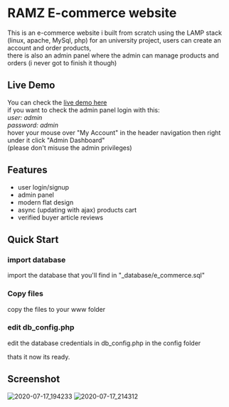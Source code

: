 # RAMZ E-commerce website

This is an e-commerce website i built from scratch using the LAMP stack (linux, apache, MySql, php) for an university project, users can create an account and order products,  
there is also an admin panel where the admin can manage products and orders (i never got to finish it though)

## Live Demo

You can check the [live demo here](http://rh-works.rf.gd/E-commerce/)  
if you want to check the admin panel login with this:  
*user: admin*  
*password: admin*  
hover your mouse over "My Account" in the header navigation then right under it click "Admin Dashboard"  
(please don't misuse the admin privileges)  

## Features

* user login/signup
* admin panel
* modern flat design
* async (updating with ajax) products cart
* verified buyer article reviews

## Quick Start

### import database
import the database that you'll find in "_database/e_commerce.sql"

### Copy files
copy the files to your www folder

### edit db_config.php
edit the database credentials in db_config.php in the config folder  

thats it now its ready.

## Screenshot
![2020-07-17_194233](https://user-images.githubusercontent.com/46753769/87829339-cb41ba80-c876-11ea-8bff-f857b7f1db66.jpg)
![2020-07-17_214312](https://user-images.githubusercontent.com/46753769/87829443-017f3a00-c877-11ea-89c0-49b9b386f52d.jpg)

